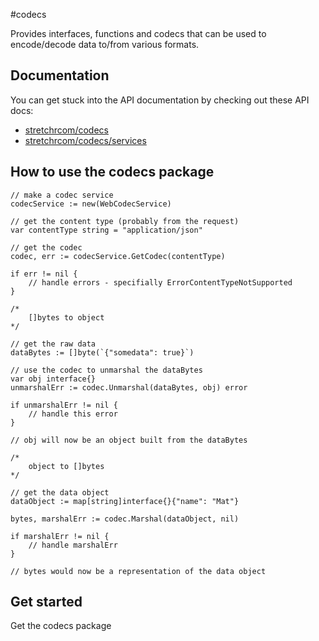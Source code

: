 #codecs

Provides interfaces, functions and codecs that can be used to encode/decode data to/from various formats.

## Documentation

You can get stuck into the API documentation by checking out these API docs:

  * [stretchrcom/codecs](http://godoc.org/github.com/stretchrcom/codecs)
  * [stretchrcom/codecs/services](http://godoc.org/github.com/stretchrcom/codecs/services)

## How to use the codecs package

	// make a codec service
    codecService := new(WebCodecService)

    // get the content type (probably from the request)
	var contentType string = "application/json"

	// get the codec
    codec, err := codecService.GetCodec(contentType)

    if err != nil {
    	// handle errors - specifially ErrorContentTypeNotSupported
    }

    /*
    	[]bytes to object
    */

	// get the raw data
	dataBytes := []byte(`{"somedata": true}`)

    // use the codec to unmarshal the dataBytes
    var obj interface{}
    unmarshalErr := codec.Unmarshal(dataBytes, obj) error

    if unmarshalErr != nil {
    	// handle this error
    }

    // obj will now be an object built from the dataBytes

    /*
    	object to []bytes
    */

    // get the data object
    dataObject := map[string]interface{}{"name": "Mat"}

    bytes, marshalErr := codec.Marshal(dataObject, nil)

    if marshalErr != nil {
    	// handle marshalErr
    }

    // bytes would now be a representation of the data object

## Get started

Get the codecs package